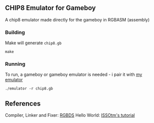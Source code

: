 ## CHIP8 Emulator for Gameboy

A chip8 emulator made directly for the gameboy in RGBASM (assembly)

### Building

Make will generate `chip8.gb`
```
make
```

### Running

To run, a gameboy or gameboy emulator is needed - i pair it with [my emulator](https://github.com/alt-romes/gameboyemulator)
```
./emulator -r chip8.gb
```

## References

Compiler, Linker and Fixer: [RGBDS](https://rgbds.gbdev.io)
Hello World: [ISSOtm's tutorial](https://eldred.fr/gb-asm-tutorial/hello-world.html)
